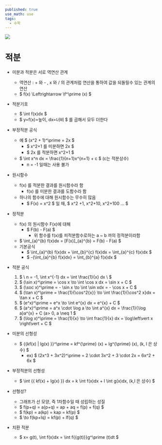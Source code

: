 ```yaml
---
published: true
use_math: use
tags:
  - 수학
---
```

![]({{site.baseurl}}/images/%EC%A0%81%EB%B6%84.png)

# 적분
- 미분과 적분은 서로 역연산 관계
  - 역연산 : + 와 - , x 와 / 의 관계처럼 연산을 통하여 값을 되돌릴수 있는 관계의 연산
  - $ f(x) \Leftrightarrow \f^\prime (x) $
- 적분기호
  - $ \int f(x)dx $
  - $ y=f(x)=높이, dx=너비 $ 를 곱해서 모두 더한다
- 부정적분 공식
  - 예 $ (x^2 + 1)^\prime = 2x $
    - $ x^2+1 를 미분하면 2x $
    - $ 2x 를 적분하면 x^2+1 $
  - $ \int x^n dx = \frac{1}{n+1}x^{n+1} + c $ (c는 적분상수)
    - n = -1 일때는 사용 불가
- 원시함수
  - f(x) 를 적분한 결과를 원시함수라 함
    - f(x) 를 미분한 결과를 도함수라 함
  - 하나의 함수에 대해 원시함수는 무수히 많음
    - $ F(x) = x^2 $ 일 때, $ x^2 +1, x^2+10, x^2+100 ... $
- 정적분
  - f(x) 의 원시함수 F(x)에 대해
    - $ F(b) - F(a) $ 
      - 위 함수를 f(x)를 피적분함수로하는 a ~ b 까의 정적분이라함
  - $ \int_{a}^{b} f(x)dx = [F(x)]_{a}^{b} = F(b) - F(a) $ 
  - 기본공식
    - $ \int_{a}^{b} f(x)dx + \int_{b}^{c} f(x)dx = \int_{a}^{c} f(x)dx $
    - $ -{\int_{a}^{b} f(x)dx} = \int_{b}^{a} f(x)dx $
- 적분 공식
  1) $ \ n = -1, \int x^{-1} dx = \int \frac{1}{x} dx \ $
  2) $ (\sin x)^\prime = \cos x \to \int \cos x dx = \sin x + C $
  3) $ (\soc x)^\prime = - \sin x \to \int \sin xdx = - \cos x + C $
  4) $ (\tan x)^\prime = \frac{1}{\cos^2{x}} \to \int \frac{1}{\cos^2 x}dx = \tan x + C $
  5) $ (e^x)^\prime = e^x \to \int e^{x} dx = e^{x} + C $
  6) $ (a^x)^\prime = a^x \cdot \log a \to \int a^{x} dx = \frac{1}{\log a}a^{x} + C (a> 0, a \neq 1 $
  7) $ (\log x)^\prime = \frac{1}{x} \to \int frac{1}{x} dx = \log\left\vert x \right\vert + C $

- 미분의 선형성
  - $ {{kf(x) | lg(x) }}^\prime = kf^{\prime} (x) + lg^{\prime} (x), (k, l 은 상수) $
    - ex) $ (2x^3 + 3x^2)^\prime = 2 \cdot 3x^2 + 3 \cdot 2x = 6x^2 + 6x $
- 부정적분의 선형성
  - $ \int {{ kf(x) + lg(x) }} dx = k \int f(x)dx + l \int g(x)dx, (k,l 은 상수) $

- 선형성?
  - 그래프가 선 모양, 즉 1차함수일 때 성립하는 성질
  - $ f(p+q) = a(p+q) = ap + aq = f(p) + f(q) $
  - $ f(kp) = a(kp) = kap = kf(p) $
  - $ \to f(kp+lq) = kf(p) + lf(q) $
  
- 치환 적분
  - $ x= g(t), \int f(x)dx = \int f{{g(t)}}g^\prime (t)dt $
  